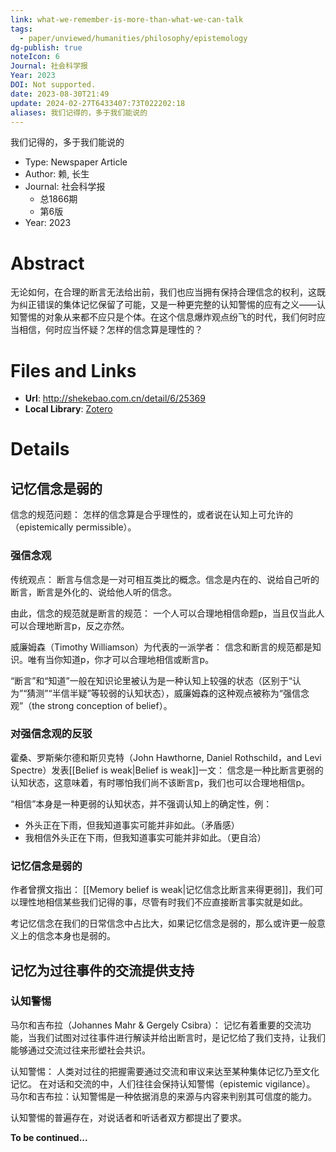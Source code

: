 ```yaml
---
link: what-we-remember-is-more-than-what-we-can-talk
tags:
  - paper/unviewed/humanities/philosophy/epistemology
dg-publish: true
noteIcon: 6
Journal: 社会科学报
Year: 2023
DOI: Not supported.
date: 2023-08-30T21:49
update: 2024-02-27T6433407:73T022202:18
aliases: 我们记得的，多于我们能说的
---
```


我们记得的，多于我们能说的

- Type: Newspaper Article
- Author: 赖, 长生
- Journal: 社会科学报
    - 总1866期
    - 第6版
- Year: 2023

# Abstract
无论如何，在合理的断言无法给出前，我们也应当拥有保持合理信念的权利，这既为纠正错误的集体记忆保留了可能，又是一种更完整的认知警惕的应有之义——认知警惕的对象从来都不应只是个体。在这个信息爆炸观点纷飞的时代，我们何时应当相信，何时应当怀疑？怎样的信念算是理性的？

# Files and Links
- **Url**: http://shekebao.com.cn/detail/6/25369
- **Local Library**: [Zotero](zotero://select/library/items/WEYSNPFP)

# Details

## 记忆信念是弱的
信念的规范问题：
怎样的信念算是合乎理性的，或者说在认知上可允许的（epistemically permissible）。

### 强信念观
传统观点：
断言与信念是一对可相互类比的概念。信念是内在的、说给自己听的断言，断言是外化的、说给他人听的信念。

由此，信念的规范就是断言的规范：
一个人可以合理地相信命题p，当且仅当此人可以合理地断言p，反之亦然。

威廉姆森（Timothy Williamson）为代表的一派学者：
信念和断言的规范都是知识。唯有当你知道p，你才可以合理地相信或断言p。

“断言”和“知道”一般在知识论里被认为是一种认知上较强的状态（区别于“认为”“猜测”“半信半疑”等较弱的认知状态），威廉姆森的这种观点被称为“强信念观”（the strong conception of belief）。

### 对强信念观的反驳
霍桑、罗斯柴尔德和斯贝克特（John Hawthorne, Daniel Rothschild，and Levi Spectre）发表[[Belief is weak|Belief is weak]]一文：
信念是一种比断言更弱的认知状态，这意味着，有时哪怕我们尚不该断言p，我们也可以合理地相信p。

“相信”本身是一种更弱的认知状态，并不强调认知上的确定性，例：
- 外头正在下雨，但我知道事实可能并非如此。（矛盾感）
- 我相信外头正在下雨，但我知道事实可能并非如此。（更自洽）

### 记忆信念是弱的
作者曾撰文指出：
[[Memory belief is weak|记忆信念比断言来得更弱]]，我们可以理性地相信某些我们记得的事，尽管有时我们不应直接断言事实就是如此。

考记忆信念在我们的日常信念中占比大，如果记忆信念是弱的，那么或许更一般意义上的信念本身也是弱的。

## 记忆为过往事件的交流提供支持

### 认知警惕
马尔和吉布拉（Johannes Mahr & Gergely Csibra）：
记忆有着重要的交流功能，当我们试图对过往事件进行解读并给出断言时，是记忆给了我们支持，让我们能够通过交流过往来形塑社会共识。

认知警惕：
人类对过往的把握需要通过交流和审议来达至某种集体记忆乃至文化记忆。
在对话和交流的中，人们往往会保持认知警惕（epistemic vigilance）。
马尔和吉布拉：认知警惕是一种依据消息的来源与内容来判别其可信度的能力。

认知警惕的普遍存在，对说话者和听话者双方都提出了要求。

**To be continued...**